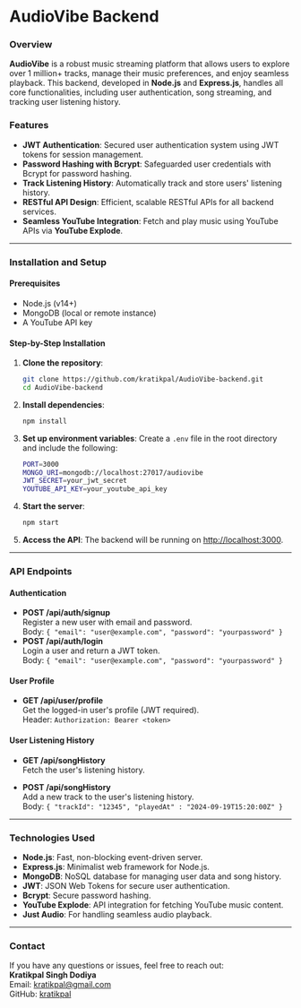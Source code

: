 # AudioVibe Backend

### Overview

**AudioVibe** is a robust music streaming platform that allows users to explore over 1 million+ tracks, manage their music preferences, and enjoy seamless playback. This backend, developed in **Node.js** and **Express.js**, handles all core functionalities, including user authentication, song streaming, and tracking user listening history.

### Features

- **JWT Authentication**: Secured user authentication system using JWT tokens for session management.
- **Password Hashing with Bcrypt**: Safeguarded user credentials with Bcrypt for password hashing.
- **Track Listening History**: Automatically track and store users' listening history.
- **RESTful API Design**: Efficient, scalable RESTful APIs for all backend services.
- **Seamless YouTube Integration**: Fetch and play music using YouTube APIs via **YouTube Explode**.

---

### Installation and Setup

#### Prerequisites

- Node.js (v14+)
- MongoDB (local or remote instance)
- A YouTube API key

#### Step-by-Step Installation

1. **Clone the repository**:

   ```bash
   git clone https://github.com/kratikpal/AudioVibe-backend.git
   cd AudioVibe-backend
   ```

2. **Install dependencies**:

   ```bash
   npm install
   ```

3. **Set up environment variables**:
   Create a `.env` file in the root directory and include the following:

   ```bash
   PORT=3000
   MONGO_URI=mongodb://localhost:27017/audiovibe
   JWT_SECRET=your_jwt_secret
   YOUTUBE_API_KEY=your_youtube_api_key
   ```

4. **Start the server**:

   ```bash
   npm start
   ```

5. **Access the API**:
   The backend will be running on [http://localhost:3000](http://localhost:3000).

---

### API Endpoints

#### Authentication

- **POST /api/auth/signup**  
  Register a new user with email and password.  
  Body: `{ "email": "user@example.com", "password": "yourpassword" }`
- **POST /api/auth/login**  
  Login a user and return a JWT token.  
  Body: `{ "email": "user@example.com", "password": "yourpassword" }`

#### User Profile

- **GET /api/user/profile**  
  Get the logged-in user's profile (JWT required).  
  Header: `Authorization: Bearer <token>`

#### User Listening History

- **GET /api/songHistory**  
  Fetch the user's listening history.

- **POST /api/songHistory**  
  Add a new track to the user's listening history.  
  Body: `{ "trackId": "12345", "playedAt" : "2024-09-19T15:20:00Z" }`

---

### Technologies Used

- **Node.js**: Fast, non-blocking event-driven server.
- **Express.js**: Minimalist web framework for Node.js.
- **MongoDB**: NoSQL database for managing user data and song history.
- **JWT**: JSON Web Tokens for secure user authentication.
- **Bcrypt**: Secure password hashing.
- **YouTube Explode**: API integration for fetching YouTube music content.
- **Just Audio**: For handling seamless audio playback.

---

### Contact

If you have any questions or issues, feel free to reach out:  
**Kratikpal Singh Dodiya**  
Email: kratikpal@gmail.com  
GitHub: [kratikpal](https://github.com/kratikpal)
